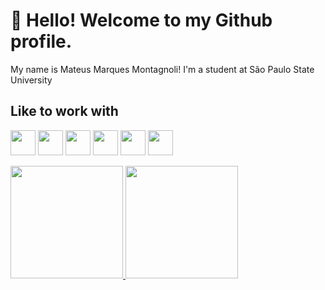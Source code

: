 # 👋 Hello! Welcome to my Github profile.

My name is Mateus Marques Montagnoli! I'm a student at São Paulo State University


## Like to work with

<img src="https://cdn.jsdelivr.net/gh/devicons/devicon/icons/python/python-original-wordmark.svg" width="40" height="40"/> <img src="https://cdn.jsdelivr.net/gh/devicons/devicon/icons/postgresql/postgresql-original-wordmark.svg"  width="40" height="40"/> <img src="https://cdn.jsdelivr.net/gh/devicons/devicon/icons/oracle/oracle-original.svg"  width="40" height="40" /> <img src="https://cdn.jsdelivr.net/gh/devicons/devicon/icons/c/c-original.svg"  width="40" height="40" /> <link rel="stylesheet" href="https://cdn.jsdelivr.net/gh/devicons/devicon@v2.14.0/devicon.min.css">
 <img src="https://cdn.jsdelivr.net/gh/devicons/devicon/icons/django/django-original.svg" width="40" height="40"/> <img src="https://cdn.jsdelivr.net/gh/devicons/devicon/icons/java/java-original-wordmark.svg" width="40" height="40"/>








<div>
<a href="https://github.com/MateusMMontagnoli">
<img height="180em" src="https://github-readme-stats.vercel.app/api/top-langs/?username=MateusMMontagnoli&layout=compact&langs_count=7&theme=dracula"/>
<img height="180em" src="https://github-readme-stats.vercel.app/api?username=MateusMMontagnoli&show_icons=true&theme=dracula&include_all_commits=true&count_private=true"/>
</div>
<!--
**MateusMMontagnoli/MateusMMontagnoli** is a ✨ _special_ ✨ repository because its `README.md` (this file) appears on your GitHub profile.

Here are some ideas to get you started:

- 🔭 I’m currently working on ...
- 🌱 I’m currently learning ...
- 👯 I’m looking to collaborate on ...
- 🤔 I’m looking for help with ...
- 💬 Ask me about ...
- 📫 How to reach me: ...
- 😄 Pronouns: ...
- ⚡ Fun fact: ...
-->
